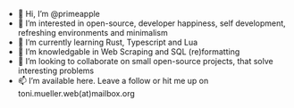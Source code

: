 - 👋 Hi, I’m @primeapple
- 👀 I’m interested in open-source, developer happiness, self development, refreshing environments and minimalism
- 🌱 I’m currently learning Rust, Typescript and Lua
- 📖 I’m knowledgable in Web Scraping and SQL (re)formatting
- 💞️ I’m looking to collaborate on small open-source projects, that solve interesting problems
- 📫 I’m available here. Leave a follow or hit me up on toni.mueller.web(at)mailbox.org

<!---
primeapple/primeapple is a ✨ special ✨ repository because its `README.md` (this file) appears on your GitHub profile.
You can click the Preview link to take a look at your changes.
--->
